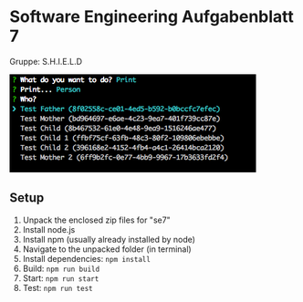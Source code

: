 # Software Engineering Aufgabenblatt 7

Gruppe: S.H.I.E.L.D

![](screenshot.png)

## Setup

1. Unpack the enclosed zip files for "se7"
2. Install node.js
3. Install npm (usually already installed by node)
4. Navigate to the unpacked folder (in terminal)
5. Install dependencies: `npm install`
6. Build: `npm run build`
7. Start: `npm run start`
8. Test: `npm run test`
